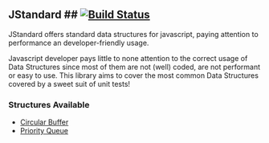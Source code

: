 ## JStandard ## [![Build Status](https://semaphoreci.com/api/v1/santiiiii/js-data-structures/branches/master/badge.svg)](https://semaphoreci.com/santiiiii/js-data-structures)

JStandard offers standard data structures for javascript, paying attention to performance an developer-friendly usage. 

Javascript developer pays little to none attention to the correct usage of Data Structures since most of them are not (well) coded, are not performant or easy to use. This library aims to cover the most common Data Structures covered by a sweet suit of unit tests!

### Structures Available ###

 - [Circular Buffer](https://github.com/santiiiii/js-data-structures/tree/master/docs/CircularBuffer.md)
 - [Priority Queue](https://github.com/santiiiii/js-data-structures/tree/master/docs/PriorityQueue.md)